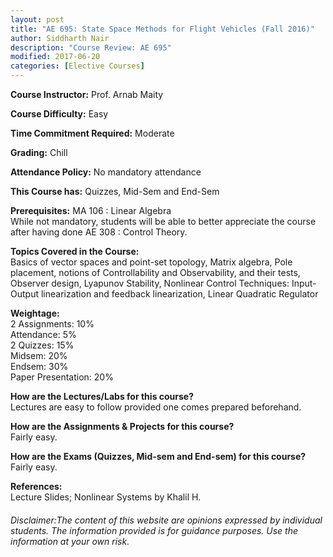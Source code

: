 ```yaml
---
layout: post
title: "AE 695: State Space Methods for Flight Vehicles (Fall 2016)"
author: Siddharth Nair
description: "Course Review: AE 695"
modified: 2017-06-20
categories: [Elective Courses]
---
```


**Course Instructor:** Prof. Arnab Maity

**Course Difficulty:** Easy

**Time Commitment Required:** Moderate

**Grading:** Chill

**Attendance Policy:** No mandatory attendance

**This Course has:** Quizzes, Mid-Sem and End-Sem

**Prerequisites:** MA 106 : Linear Algebra  
While not mandatory, students will be able to better appreciate the course after having done AE 308 : Control Theory.


**Topics Covered in the Course:**  
Basics of vector spaces and point-set topology, Matrix algebra, Pole placement, notions of Controllability and Observability, and their tests, 
Observer design, Lyapunov Stability, Nonlinear Control Techniques: Input-Output linearization and feedback linearization, Linear Quadratic Regulator

**Weightage:**  
2 Assignments: 10%  
Attendance: 5%  
2 Quizzes: 15%  
Midsem: 20%  
Endsem: 30%  
Paper Presentation: 20%

**How are the Lectures/Labs for this course?**  
Lectures are easy to follow provided one comes prepared beforehand.

**How are the Assignments & Projects for this course?**  
Fairly easy.

**How are the Exams (Quizzes, Mid-sem and End-sem) for this course?**  
Fairly easy.

**References:**  
Lecture Slides; Nonlinear Systems by Khalil H.

###### Disclaimer:The content of this website are opinions expressed by individual students. The information provided is for guidance purposes. Use the information at your own risk. 
